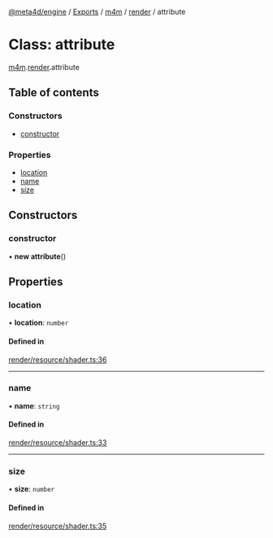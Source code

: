 [@meta4d/engine](../README.md) / [Exports](../modules.md) / [m4m](../modules/m4m.md) / [render](../modules/m4m.render.md) / attribute

# Class: attribute

[m4m](../modules/m4m.md).[render](../modules/m4m.render.md).attribute

## Table of contents

### Constructors

- [constructor](m4m.render.attribute.md#constructor)

### Properties

- [location](m4m.render.attribute.md#location)
- [name](m4m.render.attribute.md#name)
- [size](m4m.render.attribute.md#size)

## Constructors

### constructor

• **new attribute**()

## Properties

### location

• **location**: `number`

#### Defined in

[render/resource/shader.ts:36](https://github.com/meta4d-me/meta4d-engine/blob/cf6bfe6/src/render/resource/shader.ts#L36)

___

### name

• **name**: `string`

#### Defined in

[render/resource/shader.ts:33](https://github.com/meta4d-me/meta4d-engine/blob/cf6bfe6/src/render/resource/shader.ts#L33)

___

### size

• **size**: `number`

#### Defined in

[render/resource/shader.ts:35](https://github.com/meta4d-me/meta4d-engine/blob/cf6bfe6/src/render/resource/shader.ts#L35)

